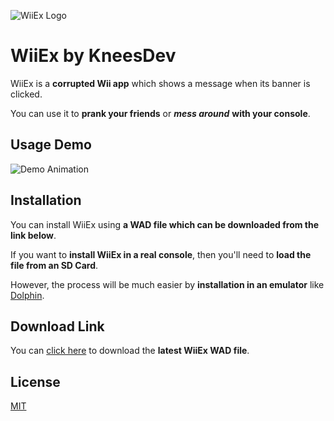 ![WiiEx Logo](https://i.imgur.com/jRlh98P.png)

# WiiEx by KneesDev

WiiEx is a **corrupted Wii app** which shows a message when its banner is clicked.

You can use it to **prank your friends** or ***mess around*** **with your console**.

## Usage Demo

![Demo Animation](https://i.giphy.com/media/WQZ50XkqSCN7gHc7Kd/giphy.gif)

## Installation

You can install WiiEx using **a WAD file which can be downloaded from the link below**.

If you want to **install WiiEx in a real console**, then you'll need to **load the file from an SD Card**.

However, the process will be much easier by **installation in an emulator** like [Dolphin](https://dolphin-emu.org/download/).

## Download Link

You can [click here](https://drive.google.com/uc?export=download&id=1rexKFyYjkMLGm4rFl4MQ7L0S5BmsQvyL) to download the **latest WiiEx WAD file**.

## License

[MIT](https://choosealicense.com/licenses/mit/)

